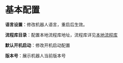 # 基本配置

**语言设置**：修改机器人语言，重启后生效。

**流程库目录**：配置本地流程库地址，流程库详见[本地流程库](\localworkflow.md?_v=Community)

**默认开机启动**：修改开机启动配置

**版本号**：展示机器人当前版本号